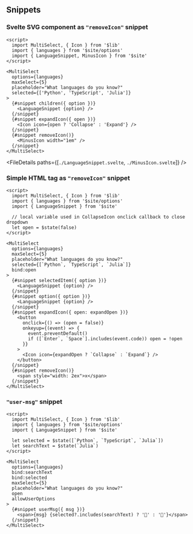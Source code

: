 <script lang="ts">
  import { FileDetails } from '$lib'
</script>

## Snippets

### Svelte SVG component as `"removeIcon"` snippet

```svelte example id="languages-1"
<script>
  import MultiSelect, { Icon } from '$lib'
  import { languages } from '$site/options'
  import { LanguageSnippet, MinusIcon } from '$site'
</script>

<MultiSelect
  options={languages}
  maxSelect={5}
  placeholder="What languages do you know?"
  selected={['Python', 'TypeScript', 'Julia']}
>
  {#snippet children({ option })}
    <LanguageSnippet {option} />
  {/snippet}
  {#snippet expandIcon({ open })}
    <Icon icon={open ? 'Collapse' : 'Expand'} />
  {/snippet}
  {#snippet removeIcon()}
    <MinusIcon width="1em" />
  {/snippet}
</MultiSelect>
```

<FileDetails paths={[`./LanguageSnippet.svelte`, `./MinusIcon.svelte`]} />

### Simple HTML tag as `"removeIcon"` snippet

```svelte example id="languages-2"
<script>
  import MultiSelect, { Icon } from '$lib'
  import { languages } from '$site/options'
  import { LanguageSnippet } from '$site'

  // local variable used in CollapseIcon onclick callback to close dropdown
  let open = $state(false)
</script>

<MultiSelect
  options={languages}
  maxSelect={5}
  placeholder="What languages do you know?"
  selected={[`Python`, `TypeScript`, `Julia`]}
  bind:open
>
  {#snippet selectedItem({ option })}
    <LanguageSnippet {option} />
  {/snippet}
  {#snippet option({ option })}
    <LanguageSnippet {option} />
  {/snippet}
  {#snippet expandIcon({ open: expandOpen })}
    <button
      onclick={() => (open = false)}
      onkeyup={(event) => {
        event.preventDefault()
        if ([`Enter`, `Space`].includes(event.code)) open = !open
      }}
    >
      <Icon icon={expandOpen ? `Collapse` : `Expand`} />
    </button>
  {/snippet}
  {#snippet removeIcon()}
    <span style="width: 2ex">x</span>
  {/snippet}
</MultiSelect>
```

### `"user-msg"` snippet

```svelte example id="languages-2"
<script>
  import MultiSelect, { Icon } from '$lib'
  import { languages } from '$site/options'
  import { LanguageSnippet } from '$site'

  let selected = $state([`Python`, `TypeScript`, `Julia`])
  let searchText = $state(`Julia`)
</script>

<MultiSelect
  options={languages}
  bind:searchText
  bind:selected
  maxSelect={5}
  placeholder="What languages do you know?"
  open
  allowUserOptions
>
  {#snippet userMsg({ msg })}
    <span>{msg} {selected?.includes(searchText) ? '🤦' : '👷'}</span>
  {/snippet}
</MultiSelect>
```
